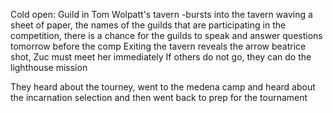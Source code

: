 Cold open: Guild in Tom Wolpatt's tavern
-bursts into the tavern waving a sheet of paper, the names of the guilds that are participating in the competition, there is a chance for the guilds to speak and answer questions tomorrow before the comp
Exiting the tavern reveals the arrow beatrice shot, Zuc must meet her immediately
If others do not go, they can do the lighthouse mission

They heard about the tourney, went to the medena camp and heard about the incarnation selection and then went back to prep for the tournament
